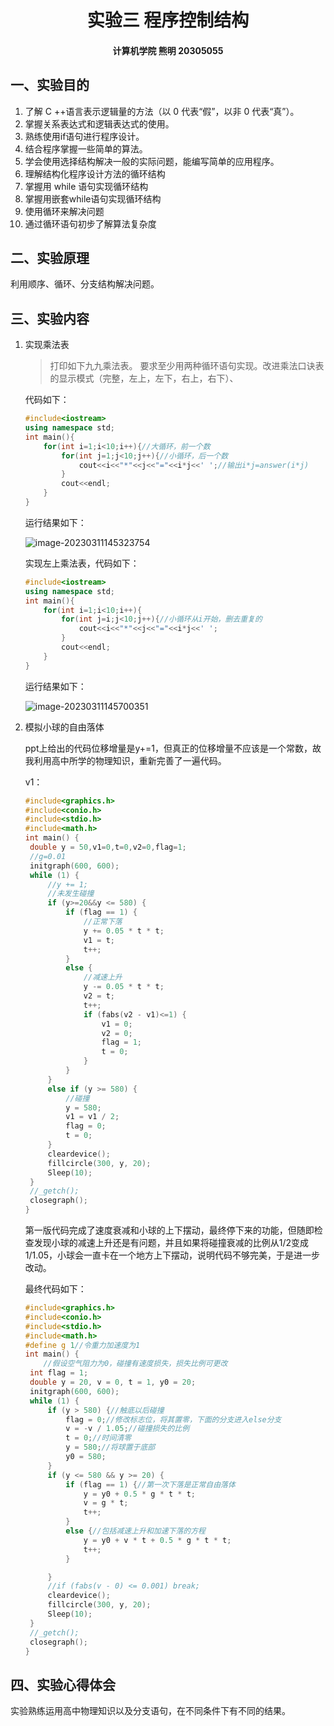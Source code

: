 <h1>
    <center>
        实验三 程序控制结构
    </center>
</h1>
<h4>
    <center>
        计算机学院 熊明 20305055
    </center>
</h4>

## 一、实验目的

1. 了解 C ++语言表示逻辑量的方法（以 0 代表“假”，以非 0 代表“真”）。
2. 掌握关系表达式和逻辑表达式的使用。
3. 熟练使用if语句进行程序设计。
4. 结合程序掌握一些简单的算法。
5. 学会使用选择结构解决一般的实际问题，能编写简单的应用程序。
6. 理解结构化程序设计方法的循环结构
7. 掌握用 while 语句实现循环结构
8. 掌握用嵌套while语句实现循环结构
9. 使用循环来解决问题
10. 通过循环语句初步了解算法复杂度

## 二、实验原理

利用顺序、循环、分支结构解决问题。

## 三、实验内容

1. 实现乘法表

   > 打印如下九九乘法表。 要求至少用两种循环语句实现。改进乘法口诀表的显示模式（完整，左上，左下，右上，右下）、

   代码如下：

   ```c++
   #include<iostream>
   using namespace std;
   int main(){
       for(int i=1;i<10;i++){//大循环，前一个数
           for(int j=1;j<10;j++){//小循环，后一个数
               cout<<i<<"*"<<j<<"="<<i*j<<' ';//输出i*j=answer(i*j)
           }
           cout<<endl;
       }
   }
   ```

   运行结果如下：

   ![image-20230311145323754](C:\Users\15989\AppData\Roaming\Typora\typora-user-images\image-20230311145323754.png)

   实现左上乘法表，代码如下：

   ```c++
   #include<iostream>
   using namespace std;
   int main(){
       for(int i=1;i<10;i++){
           for(int j=i;j<10;j++){//小循环从i开始，删去重复的
               cout<<i<<"*"<<j<<"="<<i*j<<' ';
           }
           cout<<endl;
       }
   }
   ```

   运行结果如下：

   ![image-20230311145700351](C:\Users\15989\AppData\Roaming\Typora\typora-user-images\image-20230311145700351.png)

2. 模拟小球的自由落体

   ppt上给出的代码位移增量是y+=1，但真正的位移增量不应该是一个常数，故我利用高中所学的物理知识，重新完善了一遍代码。

   v1：

   ```c++
   #include<graphics.h>
   #include<conio.h>
   #include<stdio.h>
   #include<math.h>
   int main() {
   	double y = 50,v1=0,t=0,v2=0,flag=1;
   	//g=0.01
   	initgraph(600, 600);
   	while (1) {
   		//y += 1;
   		//未发生碰撞
   		if (y>=20&&y <= 580) {
   			if (flag == 1) {
   				//正常下落
   				y += 0.05 * t * t;
   				v1 = t;
   				t++;
   			}
   			else {
   				//减速上升
   				y -= 0.05 * t * t;
   				v2 = t;
   				t++;
   				if (fabs(v2 - v1)<=1) {
   					v1 = 0;
   					v2 = 0;
   					flag = 1;
   					t = 0;
   				}
   			}
   		}
   		else if (y >= 580) {
   			//碰撞
   			y = 580;
   			v1 = v1 / 2;
   			flag = 0;
   			t = 0;
   		}
   		cleardevice();
   		fillcircle(300, y, 20);
   		Sleep(10);
   	}
   	//_getch();
   	closegraph();
   }
   ```

   第一版代码完成了速度衰减和小球的上下摆动，最终停下来的功能，但随即检查发现小球的减速上升还是有问题，并且如果将碰撞衰减的比例从1/2变成1/1.05，小球会一直卡在一个地方上下摆动，说明代码不够完美，于是进一步改动。

   最终代码如下：

   ```c++
   #include<graphics.h>
   #include<conio.h>
   #include<stdio.h>
   #include<math.h>
   #define g 1//令重力加速度为1
   int main() {
       //假设空气阻力为0，碰撞有速度损失，损失比例可更改
   	int flag = 1;
   	double y = 20, v = 0, t = 1, y0 = 20;
   	initgraph(600, 600);
   	while (1) {
   		if (y > 580) {//触底以后碰撞
   			flag = 0;//修改标志位，将其置零，下面的分支进入else分支
   			v = -v / 1.05;//碰撞损失的比例
   			t = 0;//时间清零
   			y = 580;//将球置于底部
   			y0 = 580;
   		}
   		if (y <= 580 && y >= 20) {
   			if (flag == 1) {//第一次下落是正常自由落体
   				y = y0 + 0.5 * g * t * t;
   				v = g * t;
   				t++;
   			}
   			else {//包括减速上升和加速下落的方程
   				y = y0 + v * t + 0.5 * g * t * t;
   				t++;
   			}
   
   		}
   		//if (fabs(v - 0) <= 0.001) break;
   		cleardevice();
   		fillcircle(300, y, 20);
   		Sleep(10);
   	}
   	//_getch();
   	closegraph();
   }
   ```

## 四、实验心得体会

实验熟练运用高中物理知识以及分支语句，在不同条件下有不同的结果。

